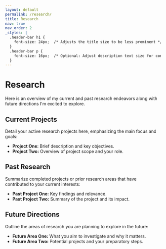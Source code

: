 ```yaml
---
layout: default
permalink: /research/
title: Research
nav: true
nav_order: 2
_styles: |
  .header-bar h1 {
    font-size: 24px;  /* Adjusts the title size to be less prominent */
  }
  .header-bar p {
    font-size: 16px;  /* Optional: Adjust description text size for consistency */
  }
---
```


<div class="post">
  <div class="header-bar">
    <h1>Research</h1>
    <p>Here is an overview of my current and past research endeavors along with future directions I'm excited to explore.</p>
  </div>
</div> <!-- Ensure HTML is closed before starting Markdown -->

## Current Projects

Detail your active research projects here, emphasizing the main focus and goals:

- **Project One:** Brief description and key objectives.
- **Project Two:** Overview of project scope and your role.

## Past Research

Summarize completed projects or prior research areas that have contributed to your current interests:

- **Past Project One:** Key findings and relevance.
- **Past Project Two:** Summary of the project and its impact.

## Future Directions

Outline the areas of research you are planning to explore in the future:

- **Future Area One:** What you aim to investigate and why it matters.
- **Future Area Two:** Potential projects and your preparatory steps.

<!-- Remember to separate HTML and Markdown cleanly to avoid formatting issues -->
